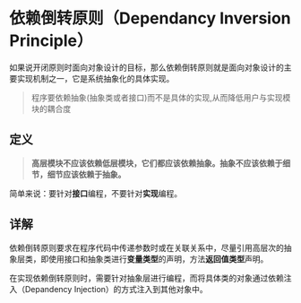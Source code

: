# 依赖倒转原则（Dependancy Inversion Principle）

如果说开闭原则时面向对象设计的目标，那么依赖倒转原则就是面向对象设计的主要实现机制之一，它是系统抽象化的具体实现。

> 程序要依赖抽象(抽象类或者接口)而不是具体的实现,从而降低用户与实现模块的耦合度

## 定义

> **高层模块不应该依赖低层模块，它们都应该依赖抽象。抽象不应该依赖于细节，细节应该依赖于抽象。**

简单来说：要针对**接口**编程，不要针对**实现**编程。

## 详解

依赖倒转原则要求在程序代码中传递参数时或在关联关系中，尽量引用高层次的抽象层类，即使用接口和抽象类进行**变量类型**的声明，方法**返回值类型**声明。

在实现依赖倒转原则时，需要针对抽象层进行编程，而将具体类的对象通过依赖注入（Depandency Injection）的方式注入到其他对象中。
